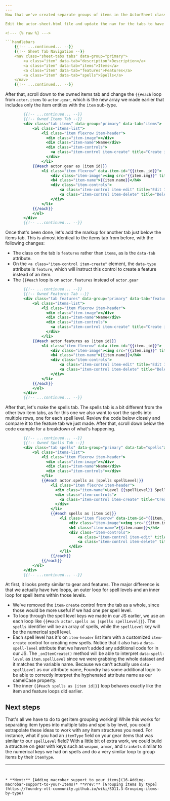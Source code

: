 ```yaml
---
---
Now that we've created separate groups of items in the ActorSheet class, we can update our items tab to replace it with multiple tabs, one for each type of item. First, we need to add the new tabs to our navigation.

Edit the actor-sheet.html file and update the nav for the tabs to have 4 links, as in the example below.

<!--- {% raw %} --->

```handlebars
    {{!-- ...continued... --}}
    {{!-- Sheet Tab Navigation --}}
    <nav class="sheet-tabs tabs" data-group="primary">
        <a class="item" data-tab="description">Description</a>
        <a class="item" data-tab="items">Items</a>
        <a class="item" data-tab="features">Features</a>
        <a class="item" data-tab="spells">Spells</a>
    </nav>
    {{!-- ...continued... --}}
```

<!--- {% endraw %} --->

After that, scroll down to the owned items tab and change the <!-- {% raw %} -->`{{#each`<!-- {% endraw %} --> loop from <!-- {% raw %} -->`actor.items`<!-- {% endraw %} --> to <!-- {% raw %} -->`actor.gear`, which is the new array we made earlier that includes only the item entities with the <!-- {% raw %} -->`item`<!-- {% endraw %} --> sub-type.

<!--- {% raw %} --->

```handlebars
        {{!-- ...continued... --}}
        {{!-- Owned Items Tab --}}
        <div class="tab items" data-group="primary" data-tab="items">
            <ol class="items-list">
                <li class="item flexrow item-header">
                  <div class="item-image"></div>
                  <div class="item-name">Name</div>
                  <div class="item-controls">
                    <a class="item-control item-create" title="Create item" data-type="item"><i class="fas fa-plus"></i> Add item</a>
                  </div>
                </li>
            {{#each actor.gear as |item id|}}
                <li class="item flexrow" data-item-id="{{item._id}}">
                    <div class="item-image"><img src="{{item.img}}" title="{{item.name}}" width="24" height="24"/></div>
                    <h4 class="item-name">{{item.name}}</h4>
                    <div class="item-controls">
                        <a class="item-control item-edit" title="Edit Item"><i class="fas fa-edit"></i></a>
                        <a class="item-control item-delete" title="Delete Item"><i class="fas fa-trash"></i></a>
                    </div>
                </li>
            {{/each}}
            </ol>
        </div>
        {{!-- ...continued... --}}
```

<!--- {% endraw %} --->

Once that's been done, let's add the markup for another tab just below the items tab. This is almost identical to the items tab from before, with the following changes:

- The class on the tab is <!-- {% raw %} -->`features`<!-- {% endraw %} --> rather than <!-- {% raw %} -->`items`, as is the <!-- {% raw %} -->`data-tab`<!-- {% endraw %} --> attribute.
- On the <!-- {% raw %} -->`<a class="item-control item-create"`<!-- {% endraw %} --> element, the <!-- {% raw %} -->`data-type`<!-- {% endraw %} --> attribute is <!-- {% raw %} -->`feature`, which will instruct this control to create a feature instead of an item.
- The <!-- {% raw %} -->`{{#each`<!-- {% endraw %} --> loop is on <!-- {% raw %} -->`actor.features`<!-- {% endraw %} --> instead of <!-- {% raw %} -->`actor.gear`

<!--- {% raw %} --->

```handlebars
        {{!-- ...continued... --}}
        {{!-- Owned Features Tab --}}
        <div class="tab features" data-group="primary" data-tab="features">
            <ol class="items-list">
                <li class="item flexrow item-header">
                  <div class="item-image"></div>
                  <div class="item-name">Name</div>
                  <div class="item-controls">
                    <a class="item-control item-create" title="Create item" data-type="feature"><i class="fas fa-plus"></i> Add feature</a>
                  </div>
                </li>
            {{#each actor.features as |item id|}}
                <li class="item flexrow" data-item-id="{{item._id}}">
                    <div class="item-image"><img src="{{item.img}}" title="{{item.name}}" width="24" height="24"/></div>
                    <h4 class="item-name">{{item.name}}</h4>
                    <div class="item-controls">
                        <a class="item-control item-edit" title="Edit Item"><i class="fas fa-edit"></i></a>
                        <a class="item-control item-delete" title="Delete Item"><i class="fas fa-trash"></i></a>
                    </div>
                </li>
            {{/each}}
            </ol>
        </div>
        {{!-- ...continued... --}}
```

<!--- {% endraw %} --->

After that, let's make the spells tab. The spells tab is a bit different from the other two item tabs, as for this one we also want to sort the spells into multiple rows, one for each spell level. Review the code below closely and compare it to the feature tab we just made. After that, scroll down below the code example for a breakdown of what's happening.

<!--- {% raw %} --->

```handlebars
        {{!-- ...continued... --}}
        {{!-- Owned Spells Tab --}}
        <div class="tab spells" data-group="primary" data-tab="spells">
            <ol class="items-list">
                <li class="item flexrow item-header">
                  <div class="item-image"></div>
                  <div class="item-name">Name</div>
                  <div class="item-controls"></div>
                </li>
                {{#each actor.spells as |spells spellLevel|}}
                    <li class="item flexrow item-header">
                      <div class="item-name">Level {{spellLevel}} Spells</div>
                      <div class="item-controls">
                        <a class="item-control item-create" title="Create item" data-type="spell" data-spell-level="{{spellLevel}}"><i class="fas fa-plus"></i> Add LVL {{spellLevel}}</a>
                      </div>
                    </li>
                    {{#each spells as |item id|}}
                        <li class="item flexrow" data-item-id="{{item._id}}">
                            <div class="item-image"><img src="{{item.img}}" title="{{item.name}}" width="24" height="24"/></div>
                            <h4 class="item-name">{{item.name}}</h4>
                            <div class="item-controls">
                                <a class="item-control item-edit" title="Edit Item"><i class="fas fa-edit"></i></a>
                                <a class="item-control item-delete" title="Delete Item"><i class="fas fa-trash"></i></a>
                            </div>
                        </li>
                    {{/each}}
                {{/each}}
            </ol>
        </div>
        {{!-- ...continued... --}}
```

<!--- {% endraw %} --->

At first, it looks pretty similar to gear and features. The major difference is that we actually have two loops, an outer loop for spell levels and an inner loop for spell items within those levels.

- We've removed the <!-- {% raw %} -->`item-create`<!-- {% endraw %} --> control from the tab as a whole, since those would be more useful if we had one per spell level.
- To loop through the spell level keys we made in our JS earlier, we use an each loop like <!-- {% raw %} -->`{{#each actor.spells as |spells spellLevel|}}`<!-- {% endraw %} -->. The <!-- {% raw %} -->`spells`<!-- {% endraw %} --> identifier will be an array of spells, while the <!-- {% raw %} -->`spellLevel`<!-- {% endraw %} --> key will be the numerical spell level.
- Each spell level has it's on <!-- {% raw %} -->`item-header`<!-- {% endraw %} --> list item with a customized <!-- {% raw %} -->`item-create`<!-- {% endraw %} --> control for creating new spells. Notice that it also has a <!-- {% raw %} -->`data-spell-level`<!-- {% endraw %} --> attribute that we haven't added any additional code for in our JS. The <!-- {% raw %} -->`_onItemCreate()`<!-- {% endraw %} --> method will be able to interpret <!-- {% raw %} -->`data-spell-level`<!-- {% endraw %} --> as <!-- {% raw %} -->`item.spellLevel`<!-- {% endraw %} --> since we were grabbing the whole dataset and it matches the variable name. Because we can't actually use <!-- {% raw %} -->`data-spellLevel`<!-- {% endraw %} --> as our attribute name, Foundry has some additional logic to be able to correctly interpret the hyphenated attribute name as our camelCase property.
- The inner <!-- {% raw %} -->`{{#each spells as |item id|}}`<!-- {% endraw %} --> loop behaves exactly like the item and feature loops did earlier.

## Next steps

That's all we have to do to get item grouping working! While this works for separating item types into multiple tabs and spells by level, you could extrapolate these ideas to work with any item structures you need. For instance, what if you had an <!-- {% raw %} -->`itemType`<!-- {% endraw %} --> field on your gear items that was similar to our <!-- {% raw %} -->`spellLevel`<!-- {% endraw %} --> field? With a little bit of extra work, we could build a structure on gear with keys such as <!-- {% raw %} -->`weapon`, <!-- {% raw %} -->`armor`, and <!-- {% raw %} -->`trinkets`<!-- {% endraw %} --> similar to the numerical keys we had on spells and do a very similar loop to group items by their <!-- {% raw %} -->`itemType`<!-- {% endraw %} -->.

---
```


* **Next:** [Adding macrobar support to your items](16-Adding-macrobar-support-to-your-Items)* **Prev:** [Grouping items by type](https://foundry-vtt-community.github.io/wiki/SD11.3-Grouping-items-by-type)
